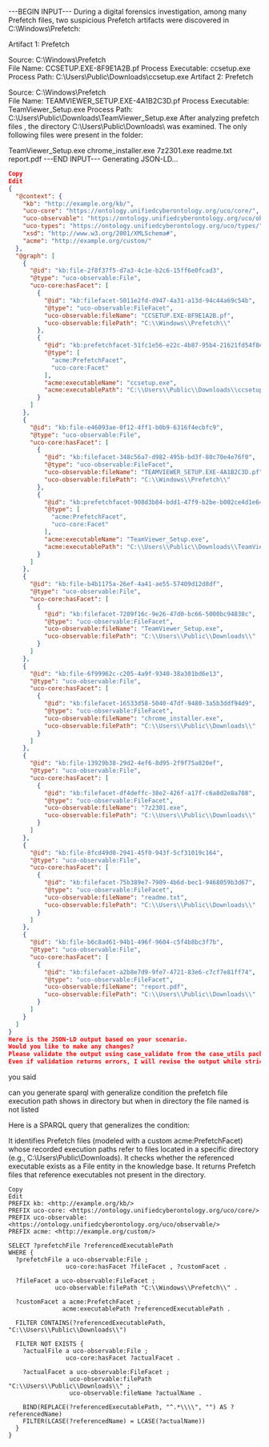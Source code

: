 ---BEGIN INPUT--- During a digital forensics investigation, among many Prefetch files, two suspicious Prefetch artifacts were discovered in C:\Windows\Prefetch:

Artifact 1: Prefetch

Source: C:\Windows\Prefetch\
File Name: CCSETUP.EXE-8F9E1A2B.pf
Process Executable: ccsetup.exe
Process Path: C:\Users\Public\Downloads\ccsetup.exe
Artifact 2: Prefetch

Source: C:\Windows\Prefetch\
File Name: TEAMVIEWER_SETUP.EXE-4A1B2C3D.pf
Process Executable: TeamViewer_Setup.exe
Process Path: C:\Users\Public\Downloads\TeamViewer_Setup.exe
After analyzing prefetch files , the directory C:\Users\Public\Downloads\ was examined. The only following files were present in the folder:

TeamViewer_Setup.exe
chrome_installer.exe
7z2301.exe
readme.txt
report.pdf ---END INPUT---
Generating JSON-LD...

```json
Copy
Edit
{
  "@context": {
    "kb": "http://example.org/kb/",
    "uco-core": "https://ontology.unifiedcyberontology.org/uco/core/",
    "uco-observable": "https://ontology.unifiedcyberontology.org/uco/observable/",
    "uco-types": "https://ontology.unifiedcyberontology.org/uco/types/",
    "xsd": "http://www.w3.org/2001/XMLSchema#",
    "acme": "http://example.org/custom/"
  },
  "@graph": [
    {
      "@id": "kb:file-2f8f37f5-d7a3-4c1e-b2c6-15ff6e0fcad3",
      "@type": "uco-observable:File",
      "uco-core:hasFacet": [
        {
          "@id": "kb:filefacet-5011e2fd-d947-4a31-a13d-94c44a69c54b",
          "@type": "uco-observable:FileFacet",
          "uco-observable:fileName": "CCSETUP.EXE-8F9E1A2B.pf",
          "uco-observable:filePath": "C:\\Windows\\Prefetch\\"
        },
        {
          "@id": "kb:prefetchfacet-51fc1e56-e22c-4b87-95b4-21621fd54f8e",
          "@type": [
            "acme:PrefetchFacet",
            "uco-core:Facet"
          ],
          "acme:executableName": "ccsetup.exe",
          "acme:executablePath": "C:\\Users\\Public\\Downloads\\ccsetup.exe"
        }
      ]
    },
    {
      "@id": "kb:file-e46093ae-0f12-4ff1-b0b9-6316f4ecbfc9",
      "@type": "uco-observable:File",
      "uco-core:hasFacet": [
        {
          "@id": "kb:filefacet-348c56a7-d982-495b-bd3f-80c70e4e76f0",
          "@type": "uco-observable:FileFacet",
          "uco-observable:fileName": "TEAMVIEWER_SETUP.EXE-4A1B2C3D.pf",
          "uco-observable:filePath": "C:\\Windows\\Prefetch\\"
        },
        {
          "@id": "kb:prefetchfacet-908d3b84-bdd1-47f9-b2be-b002ce4d1e64",
          "@type": [
            "acme:PrefetchFacet",
            "uco-core:Facet"
          ],
          "acme:executableName": "TeamViewer_Setup.exe",
          "acme:executablePath": "C:\\Users\\Public\\Downloads\\TeamViewer_Setup.exe"
        }
      ]
    },
    {
      "@id": "kb:file-b4b1175a-26ef-4a41-ae55-57409d12d8df",
      "@type": "uco-observable:File",
      "uco-core:hasFacet": [
        {
          "@id": "kb:filefacet-7209f16c-9e26-47d0-bc66-5000bc94838c",
          "@type": "uco-observable:FileFacet",
          "uco-observable:fileName": "TeamViewer_Setup.exe",
          "uco-observable:filePath": "C:\\Users\\Public\\Downloads\\"
        }
      ]
    },
    {
      "@id": "kb:file-6f99962c-c205-4a9f-9340-38a301bd6e13",
      "@type": "uco-observable:File",
      "uco-core:hasFacet": [
        {
          "@id": "kb:filefacet-16533d58-5040-47df-9480-3a5b3ddf94d9",
          "@type": "uco-observable:FileFacet",
          "uco-observable:fileName": "chrome_installer.exe",
          "uco-observable:filePath": "C:\\Users\\Public\\Downloads\\"
        }
      ]
    },
    {
      "@id": "kb:file-13929b38-29d2-4ef6-8d95-2f9f75a820ef",
      "@type": "uco-observable:File",
      "uco-core:hasFacet": [
        {
          "@id": "kb:filefacet-df4deffc-38e2-426f-a17f-c6a8d2e8a708",
          "@type": "uco-observable:FileFacet",
          "uco-observable:fileName": "7z2301.exe",
          "uco-observable:filePath": "C:\\Users\\Public\\Downloads\\"
        }
      ]
    },
    {
      "@id": "kb:file-8fcd49d0-2941-45f0-943f-5cf31019c164",
      "@type": "uco-observable:File",
      "uco-core:hasFacet": [
        {
          "@id": "kb:filefacet-75b389e7-7909-4b6d-bec1-9468059b3d67",
          "@type": "uco-observable:FileFacet",
          "uco-observable:fileName": "readme.txt",
          "uco-observable:filePath": "C:\\Users\\Public\\Downloads\\"
        }
      ]
    },
    {
      "@id": "kb:file-b6c8ad61-94b1-496f-9604-c5f4b8bc3f7b",
      "@type": "uco-observable:File",
      "uco-core:hasFacet": [
        {
          "@id": "kb:filefacet-a2b8e7d9-9fe7-4721-83e6-c7cf7e81ff74",
          "@type": "uco-observable:FileFacet",
          "uco-observable:fileName": "report.pdf",
          "uco-observable:filePath": "C:\\Users\\Public\\Downloads\\"
        }
      ]
    }
  ]
}
Here is the JSON-LD output based on your scenario.
Would you like to make any changes?
Please validate the output using case_validate from the case_utils package to ensure compliance with the CASE/UCO ontology.
Even if validation returns errors, I will revise the output while strictly following the ontology rules.
```

you said

can you generate sparql with generalize condition the prefetch file execution path shows in directory but when in directory the file named is not listed

Here is a SPARQL query that generalizes the condition:

It identifies Prefetch files (modeled with a custom acme:PrefetchFacet) whose recorded execution paths refer to files located in a specific directory (e.g., C:\Users\Public\Downloads\).
It checks whether the referenced executable exists as a File entity in the knowledge base.
It returns Prefetch files that reference executables not present in the directory.
```sparql
Copy
Edit
PREFIX kb: <http://example.org/kb/>
PREFIX uco-core: <https://ontology.unifiedcyberontology.org/uco/core/>
PREFIX uco-observable: <https://ontology.unifiedcyberontology.org/uco/observable/>
PREFIX acme: <http://example.org/custom/>

SELECT ?prefetchFile ?referencedExecutablePath
WHERE {
  ?prefetchFile a uco-observable:File ;
                uco-core:hasFacet ?fileFacet , ?customFacet .
  
  ?fileFacet a uco-observable:FileFacet ;
             uco-observable:filePath "C:\\Windows\\Prefetch\\" .
  
  ?customFacet a acme:PrefetchFacet ;
               acme:executablePath ?referencedExecutablePath .
  
  FILTER CONTAINS(?referencedExecutablePath, "C:\\Users\\Public\\Downloads\\")
  
  FILTER NOT EXISTS {
    ?actualFile a uco-observable:File ;
                uco-core:hasFacet ?actualFacet .
    
    ?actualFacet a uco-observable:FileFacet ;
                 uco-observable:filePath "C:\\Users\\Public\\Downloads\\" ;
                 uco-observable:fileName ?actualName .
    
    BIND(REPLACE(?referencedExecutablePath, "^.*\\\\", "") AS ?referencedName)
    FILTER(LCASE(?referencedName) = LCASE(?actualName))
  }
}
```
